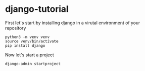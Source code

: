 # django-tutorial

First let's start by installing django in a virutal environment of your repository
```
python3 -m venv venv
source venv/bin/activate
pip install django
```

Now let's start a project
```
django-admin startproject
```